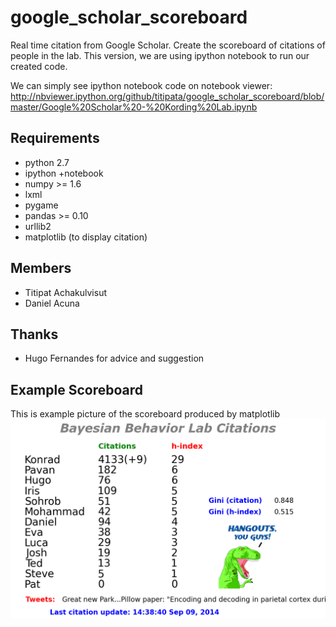 google_scholar_scoreboard
=========================

Real time citation from Google Scholar. Create the scoreboard of citations of people in the lab.
This version, we are using ipython notebook to run our created code.

We can simply see ipython notebook code on notebook viewer:
http://nbviewer.ipython.org/github/titipata/google_scholar_scoreboard/blob/master/Google%20Scholar%20-%20Kording%20Lab.ipynb

Requirements
---------
- python 2.7
- ipython +notebook
- numpy >= 1.6
- lxml
- pygame 
- pandas >= 0.10
- urllib2
- matplotlib (to display citation)


Members
---------
- Titipat Achakulvisut
- Daniel Acuna

Thanks
---------
- Hugo Fernandes for advice and suggestion

Example Scoreboard
---------
This is example picture of the scoreboard produced by matplotlib
![Alt text](https://github.com/titipata/google_scholar_scoreboard/blob/master/scoreboard_example.png "Example")
